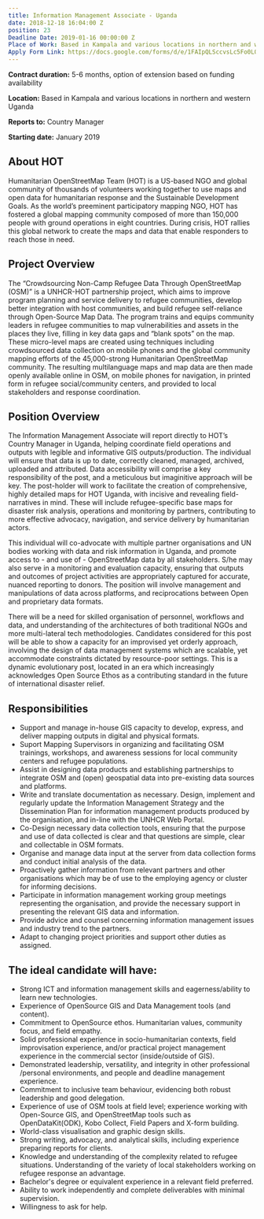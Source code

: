```yaml
---
title: Information Management Associate - Uganda
date: 2018-12-18 16:04:00 Z
position: 23
Deadline Date: 2019-01-16 00:00:00 Z
Place of Work: Based in Kampala and various locations in northern and western Uganda
Apply Form Link: https://docs.google.com/forms/d/e/1FAIpQLSccvsLc5Fo0LOwMD426Gr6puC_E-v25WzEOW0nmHJIMrTWBXA/viewform
---
```


**Contract duration:** 5-6 months, option of extension based on funding availability

**Location:** Based in Kampala and various locations in northern and western Uganda

**Reports to:** Country Manager

**Starting date:** January 2019

## About HOT
Humanitarian OpenStreetMap Team (HOT) is a US-based NGO and global community of thousands of volunteers working together to use maps and open data for humanitarian response and the Sustainable Development Goals. As the world’s preeminent participatory mapping NGO, HOT has fostered a global mapping community composed of more than 150,000 people with ground operations in eight countries. During crisis, HOT rallies this global network to create the maps and data that enable responders to reach those in need.

## Project Overview
The “Crowdsourcing Non-Camp Refugee Data Through OpenStreetMap (OSM)” is a UNHCR-HOT partnership project, which aims to improve program planning and service delivery to refugee communities, develop better integration with host communities, and build refugee self-reliance through Open-Source Map Data. The program trains and equips community leaders in refugee communities to map vulnerabilities and assets in the places they live, filling in key data gaps and “blank spots” on the map. These micro-level maps are created using techniques including crowdsourced data collection on mobile phones and the global community mapping efforts of the 45,000-strong Humanitarian OpenStreetMap community. The resulting multilanguage maps and map data are then made openly available online in OSM, on mobile phones for navigation, in printed form in refugee social/community centers, and provided to local stakeholders and response coordination.

## Position Overview
The Information Management Associate will report directly to HOT’s Country Manager in Uganda, helping coordinate field operations and outputs with legible and informative GIS outputs/production. The individual will ensure that data is up to date, correctly cleaned, managed, archived, uploaded and attributed. Data accessibility will comprise a key responsibility of the post, and a meticulous but imaginitive approach will be key. The post-holder will work to facilitate the creation of comprehensive, highly detailed maps for HOT Uganda, with incisive and revealing field-narratives in mind. These will include refugee-specific base maps for disaster risk analysis, operations and monitoring by partners, contributing to more effective advocacy, navigation, and service delivery by humanitarian actors.

This individual will co-advocate with multiple partner organisations and UN bodies working with data and risk information in Uganda, and promote access to - and use of - OpenStreetMap data by all stakeholders. S/he may also serve in a monitoring and evaluation capacity, ensuring that outputs and outcomes of project activities are appropriately captured for accurate, nuanced reporting to donors. The position will involve management and manipulations of data across platforms, and reciprocations between Open and proprietary data formats. 

There will be a need for skilled organisation of personnel, workflows and data, and understanding of the architectures of both traditional NGOs and more multi-lateral tech methodologies. Candidates considered for this post will be able to show a capacity for an improvised yet orderly approach, involving the design of data management systems which are scalable, yet accommodate constraints dictated by resource-poor settings. This is a dynamic evolutionary post, located in an era which increasingly acknowledges Open Source Ethos as a contributing standard in the future of international disaster relief. 


## Responsibilities
* Support and manage in-house GIS capacity to develop, express, and deliver mapping outputs in digital and physical formats. 
* Suport Mapping Supervisors in organizing and facilitating OSM trainings, workshops, and awareness sessions for local community centers and refugee populations.
* Assist in designing data products and establishing partnerships to integrate OSM and (open) geospatial data into pre-existing data sources and platforms.
* Write and translate documentation as necessary.
Design, implement and regularly update the Information Management Strategy and the Dissemination Plan for information management products produced by the organisation, and in-line with the UNHCR Web Portal.
* Co-Design necessary data collection tools, ensuring that the purpose and use of data collected is clear and that questions are simple, clear and collectable in OSM formats.
* Organise and manage data input at the server from data collection forms and conduct initial analysis of the data.
* Proactively gather information from relevant partners and other organisations which may be of use to the employing agency or cluster for informing decisions.
* Participate in information management working group meetings representing the organisation, and provide the necessary support in presenting the relevant  GIS data and information.
* Provide advice and counsel concerning information management issues and industry trend to the partners.
* Adapt to changing project priorities and support other  duties as assigned.

## The ideal candidate will have:
* Strong ICT and information management skills and eagerness/ability to learn new technologies.
* Experience of OpenSource GIS and Data Management tools (and content).
* Commitment to OpenSource ethos.
Humanitarian values, community focus, and field empathy. 
* Solid professional experience in socio-humanitarian contexts, field improvisation experience, and/or practical project management experience in the commercial sector (inside/outside of GIS).
* Demonstrated leadership, versatility, and integrity in other professional /personal environments, and people and deadline management experience.
* Commitment to inclusive team behaviour, evidencing both robust leadership and good delegation.
* Experience of use of OSM tools at field level; experience working with Open-Source GIS, and OpenStreetMap tools such as OpenDataKit(ODK), Kobo Collect, Field Papers and X-form building.
* World-class  visualisation and graphic design skills.
* Strong writing, advocacy, and analytical skills, including experience preparing reports for clients.
* Knowledge and understanding of the complexity related to refugee situations. Understanding of the variety of local stakeholders working on refugee response an advantage.
* Bachelor's degree or equivalent experience in a relevant field preferred. 
* Ability to work independently and complete deliverables with minimal supervision.
* Willingness to ask for help.

